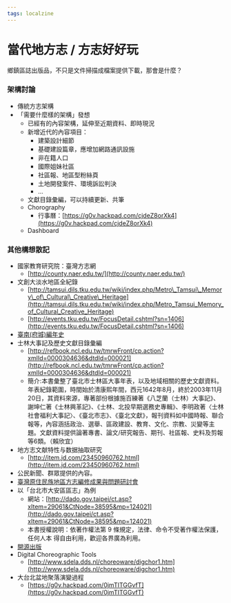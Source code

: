 ```yaml
---
tags: localzine
---
```


# 當代地方志 / 方志好好玩


鄉鎮區誌出版品，不只是文件掃描成檔案提供下載，那會是什麼？

### 架構討論

- 傳統方志架構
- 「需要什麼樣的架構」發想
    - 已經有的內容架構，延伸至近期資料、即時現況
    - 新增近代的內容項目：
        - 建築設計細節
        - 基礎建設篇章，應增加網路通訊設施
        - 非在籍人口
        - 國際姐妹社區
        - 社區報、地區型粉絲頁
        - 土地開發案件、環境訴訟判決
        - ...
    - 文獻目錄彙編，可以持續更新、共筆
    - Chorography
        - 行事曆：[https://g0v.hackpad.com/cjdeZ8orXk4](https://g0v.hackpad.com/cjdeZ8orXk4)
    - Dashboard


### 其他構想散記

- 國家教育研究院：臺灣方志網
    - [http://county.naer.edu.tw/](http://county.naer.edu.tw/)
- 文創大淡水地區全紀錄
    - [http://tamsui.dils.tku.edu.tw/wiki/index.php/Metro\_Tamsui\_Memory\_of\_Cultural\_Creative\_Heritage](http://tamsui.dils.tku.edu.tw/wiki/index.php/Metro_Tamsui_Memory_of_Cultural_Creative_Heritage)
    - [http://events.tku.edu.tw/FocusDetail.cshtml?sn=1406](http://events.tku.edu.tw/FocusDetail.cshtml?sn=1406)
- [臺南(府城)編年史](https://www.ptt.cc/bbs/TW-history/M.1426162163.A.B11.html)
- 士林大事記及歷史文獻目錄彙編
    - [http://refbook.ncl.edu.tw/tmrwFront/cp.action?xmlId=0000304636&dtdId=000021](http://refbook.ncl.edu.tw/tmrwFront/cp.action?xmlId=0000304636&dtdId=000021)
    - 簡介:本書彙整了臺北市士林區大事年表，以及地域相關的歷史文獻資料。年表紀錄範圍，時間始於清康熙年間，西元1642年8月，終於2003年11月20日，其資料來源，專著部份根據施百練著《八芝蘭（士林）大事記》、謝坤仁著《士林興革記》、《士林、北投早期選務史專輯》、李明政著〈士林社會福利大事記〉、《臺北市志》、《臺北文獻》，報刊資料如中國時報、聯合報等，內容涵括政治、選舉、區政建設、教育、文化、宗教、災變等主題。文獻資料提供論著專書、論文/研究報告、期刊、社區報、史料及剪報等6類。（賴欣宜）
- 地方志文献特性与数据抽取研究
    - [http://item.jd.com/23450960762.html](http://item.jd.com/23450960762.html)
- 公民新聞、群眾提供的內容。
- [臺灣原住民族地區方志編修成果與問題研討會](http://www.ith.sinica.edu.tw/academic_03_look.php?no=534)
- 以「台北市大安區區志」為例
    - 網站：[http://dado.gov.taipei/ct.asp?xItem=29061&CtNode=38595&mp=124021](http://dado.gov.taipei/ct.asp?xItem=29061&CtNode=38595&mp=124021)
    - 本書授權說明：依著作權法第 9 條規定，法律、命令不受著作權法保護，任何人本 得自由利用，歡迎各界廣為利用。
- [開源出版](https://g0v.hackpad.tw/--SBFSdruovNE)
- Digital Choreographic Tools
    - [http://www.sdela.dds.nl/choreoware/digchor1.htm](http://www.sdela.dds.nl/choreoware/digchor1.htm)
- 大台北盆地聚落演變過程
    - [https://g0v.hackpad.com/0jmTITGGvfT](https://g0v.hackpad.com/0jmTITGGvfT)






